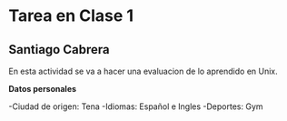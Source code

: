 # Tarea en Clase 1

## Santiago Cabrera
En esta actividad se va a hacer una evaluacion de lo aprendido en Unix.

**Datos personales**

  -Ciudad de origen: Tena
  -Idiomas: Español e Ingles
  -Deportes: Gym
